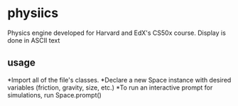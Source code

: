 # physiics
Physics engine developed for Harvard and EdX's CS50x course.
Display is done in ASCII text

## usage
*Import all of the file's classes.
*Declare a new Space instance with desired variables (friction, gravity, size, etc.)
*To run an interactive prompt for simulations, run Space.prompt()
